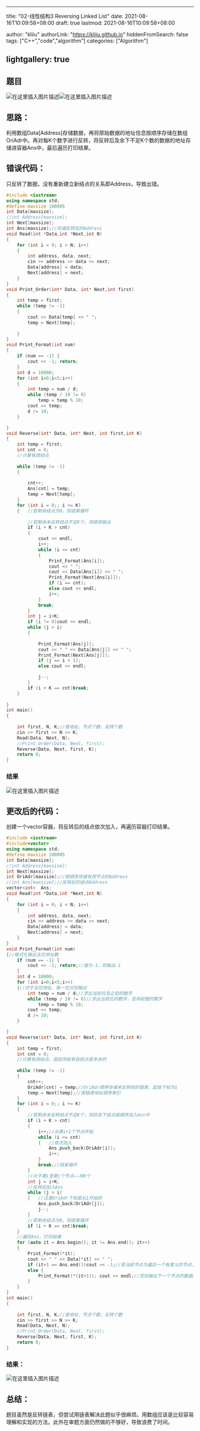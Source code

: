 

---

title: "02-线性结构3 Reversing Linked List"
date: 2021-08-16T10:09:58+08:00
draft: true
lastmod: 2021-08-16T10:09:58+08:00

author: "kliiu"
authorLink: "https://kliiu.github.io"
hiddenFromSearch: false
tags: ["C++","code","algorithm"]
categories: ["Algorithm"]


lightgallery: true
---

<!--more-->



## 题目
![在这里插入图片描述](https://img-blog.csdnimg.cn/ac888283cc1348f98a31a07fe0f89413.png?x-oss-process=image/watermark,type_ZmFuZ3poZW5naGVpdGk,shadow_10,text_aHR0cHM6Ly9ibG9nLmNzZG4ubmV0L3dlaXhpbl80NTgxNDcyOA==,size_16,color_FFFFFF,t_70)![在这里插入图片描述](https://img-blog.csdnimg.cn/2872fa91c2474576ae30c33d248e2d37.png?x-oss-process=image/watermark,type_ZmFuZ3poZW5naGVpdGk,shadow_10,text_aHR0cHM6Ly9ibG9nLmNzZG4ubmV0L3dlaXhpbl80NTgxNDcyOA==,size_16,color_FFFFFF,t_70)
## 思路：
利用数组Data[Address]存储数据，再将原始数据的地址信息按顺序存储在数组OriAdr中。再对每K个数字进行反转，将反转后及余下不足K个数的数据的地址存储进容器Ans中，最后遍历打印结果。

## 错误代码：
只反转了数据，没有重新建立新结点的关系即Address，导致出错。

```cpp
#include <iostream>
using namespace std;
#define maxsize 100005
int Data[maxsize];
//int Address[maxsize];
int Next[maxsize];
int Ans[maxsize];//存储反转后的Address
void Read(int *Data,int *Next,int N)
{
	for (int i = 0; i < N; i++)
	{
		int address, data, next;
		cin >> address >> data >> next;
		Data[address] = data;
		Next[address] = next;
	}
}
void Print_Order(int* Data, int* Next,int first)
{
	int temp = first;
	while (temp != -1)
	{
		cout << Data[temp] << " ";
		temp = Next[temp];
		
	}
}
void Print_Format(int num)
{
	if (num == -1) {
		cout << -1; return;
	}
	int d = 10000;
	for (int i=0;i<5;i++)
	{
		int temp = num / d;
		while (temp / 10 != 0)
			temp = temp % 10;
		cout << temp;
		d /= 10;
	}

}
void Reverse(int* Data, int* Next, int first,int K)
{
	int temp = first;
	int cnt = 0;
	//计算有效结点
	
	while (temp != -1)
	{
		
		cnt++;
		Ans[cnt] = temp;
		temp = Next[temp];
	}
	for (int i = 0;; i += K)
	{	//若剩余结点为0，则结束循环
		
		//若剩余未反转结点不足K个，则顺序输出
		if (i + K > cnt)
		{
			cout << endl;
			i++;
			while (i <= cnt)
			{
				Print_Format(Ans[i]);
				cout << " ";
				cout << Data[Ans[i]] << " ";
				Print_Format(Next[Ans[i]]);
				if (i == cnt);
				else cout << endl;
				i++;
			}
			break;
		}
		int j = i+K;
		if (i != 0)cout << endl;
		while (j > i)
		{
			
			Print_Format(Ans[j]);
			cout << " " << Data[Ans[j]] << " ";
			Print_Format(Next[Ans[j]]);
			if (j == i + 1);
			else cout << endl;

			j--;
		}
		if (i + K == cnt)break;
	}
	
}
int main()
{
	
	int first, N, K;//首地址，节点个数，反转个数
	cin >> first >> N >> K;
	Read(Data, Next, N);
	//Print_Order(Data, Next, first);
	Reverse(Data, Next, first, K);
	return 0;
}
```
### 结果
![在这里插入图片描述](https://img-blog.csdnimg.cn/aedf6474eecb4ccda786df653782c07e.png?x-oss-process=image/watermark,type_ZmFuZ3poZW5naGVpdGk,shadow_10,text_aHR0cHM6Ly9ibG9nLmNzZG4ubmV0L3dlaXhpbl80NTgxNDcyOA==,size_16,color_FFFFFF,t_70)
## 更改后的代码：
创建一个vector容器，将反转后的结点依次加入，再遍历容器打印结果。

```cpp
#include <iostream>
#include<vector>
using namespace std;
#define maxsize 100005
int Data[maxsize];
//int Address[maxsize];
int Next[maxsize];
int OriAdr[maxsize];//按顺序存储有效节点的Address
//int Ans[maxsize];//反转后的结点Address
vector<int>  Ans;
void Read(int *Data,int *Next,int N)
{
	for (int i = 0; i < N; i++)
	{
		int address, data, next;
		cin >> address >> data >> next;
		Data[address] = data;
		Next[address] = next;
	}
}
void Print_Format(int num)
{//格式化输出五位地址数
	if (num == -1) {
		cout << -1; return;//值为-1，则输出-1
	}
	int d = 10000;
	for (int i=0;i<5;i++)
	{//对于五位地址，每一位分别输出
		int temp = num / d;//求出当前位及之前的数字
		while (temp / 10 != 0)//求出当前位的数字，丢弃前面的数字
			temp = temp % 10;
		cout << temp;
		d /= 10;
	}

}
void Reverse(int* Data, int* Next, int first,int K)
{
	int temp = first;
	int cnt = 0;
	//计算有效结点，题目所给有些结点是多余的
	
	while (temp != -1)
	{
		cnt++;
		OriAdr[cnt] = temp;//OriAdr顺序存储未反转前的链表，起始下标为1
		temp = Next[temp];//按链表地址顺序索引
	}
	for (int i = 0;; i += K)
	{
		//若剩余未反转结点不足K个，则将余下结点按顺序加入Ans中
		if (i + K > cnt)
		{
			i++;//从第i+1个节点开始
			while (i <= cnt)
			{	//依次加入
				Ans.push_back(OriAdr[i]);
				i++;
			}
			break;//结束循环
		}
		//对于第i至第j个节点——共K个
		int j = i+K;
		//反转后加入Ans
		while (j > i)
		{	//注意OriAdr下标是从1开始的
			Ans.push_back(OriAdr[j]);
			j--;
		}
		//若剩余结点为0，则结束循环
		if (i + K == cnt)break;
	}
	//遍历Ans，打印结果
	for (auto it = Ans.begin(); it != Ans.end(); it++)
	{
		Print_Format(*it);
		cout << " " << Data[*it] << " ";
		if (it+1 == Ans.end())cout << -1;//若当前节点为最后一个有意义的节点，则输出结束标志-1
		else {
			Print_Format(*(it+1)); cout << endl;//否则输出下一个节点的数据并换行
		}
	}
}
int main()
{
	
	int first, N, K;//首地址，节点个数，反转个数
	cin >> first >> N >> K;
	Read(Data, Next, N);
	//Print_Order(Data, Next, first);
	Reverse(Data, Next, first, K);
	return 0;
}
```
### 结果：
![在这里插入图片描述](https://img-blog.csdnimg.cn/3140d3954fff4bc3ae337c2616b208a1.png?x-oss-process=image/watermark,type_ZmFuZ3poZW5naGVpdGk,shadow_10,text_aHR0cHM6Ly9ibG9nLmNzZG4ubmV0L3dlaXhpbl80NTgxNDcyOA==,size_16,color_FFFFFF,t_70)
## 总结：
题目虽然是反转链表，但尝试用链表解决此题似乎很麻烦。用数组应该是比较容易理解和实现的方法。此外在审题方面仍然做的不够好，导致浪费了时间。
